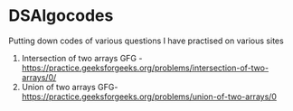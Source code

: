 # DSAlgocodes
Putting down codes of various questions I have practised on various sites
1) Intersection of two arrays GFG - https://practice.geeksforgeeks.org/problems/intersection-of-two-arrays/0/
2) Union of two arrays GFG- https://practice.geeksforgeeks.org/problems/union-of-two-arrays/0
